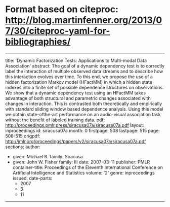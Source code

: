 # Format based on citeproc: http://blog.martinfenner.org/2013/07/30/citeproc-yaml-for-bibliographies/
---
title: 'Dynamic Factorization Tests: Applications to Multi-modal Data Association'
abstract: The goal of a dynamic dependency test is to correctly label the interaction
  of multiple observed data streams and to describe how this interaction evolves over
  time. To this end, we propose the use of a hidden factorization Markov model (HFactMM)
  in which a hidden state indexes into a finite set of possible dependence structures
  on observations. We show that a dynamic dependency test using an HFactMM takes advantage
  of both structural and parametric changes associated with changes in interaction.
  This is contrasted both theoretically and empirically with standard sliding window
  based dependence analysis. Using this model we obtain state-ofthe-art performance
  on an audio-visual association task without the benefit of labeled training data.
pdf: http://proceedings.pmlr.press/siracusa07a/siracusa07a.pdf
layout: inproceedings
id: siracusa07a
month: 0
firstpage: 508
lastpage: 515
page: 508-515
origpdf: http://jmlr.org/proceedings/papers/v2/siracusa07a/siracusa07a.pdf
sections: 
author:
- given: Michael R.
  family: Siracusa
- given: John W. Fisher
  family: III
date: 2007-03-11
publisher: PMLR
container-title: Proceedings of the Eleventh International Conference on Artificial
  Intelligence and Statistics
volume: '2'
genre: inproceedings
issued:
  date-parts:
  - 2007
  - 3
  - 11
---
